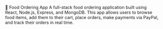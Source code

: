🍔 Food Ordering App
A full-stack food ordering application built using React, Node.js, Express, and MongoDB. This app allows users to browse food items, add them to their cart, place orders, make payments via PayPal, and track their orders in real time.
